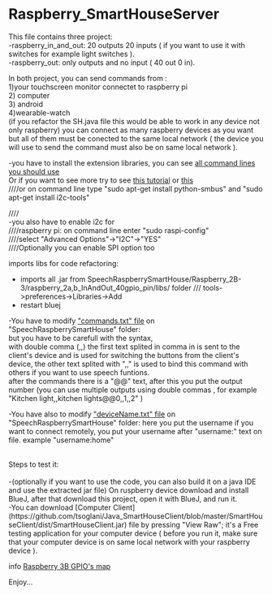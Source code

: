 # Raspberry_SmartHouseServer


This file contains three project:</br>
-raspberry_in_and_out: 20 outputs 20 inputs ( if you want to use it with switches for example light switches ).</br>
-raspberry_out: only outputs and no input ( 40 out 0 in).</br>



In both project, you can send commands from : </br>
1)your touchscreen monitor connectet to raspberry pi</br>
2) computer</br>
3) android</br>
4)wearable-watch</br>
(if you refactor the SH.java file this would be able to work in any device not only raspberry) you can connect as many raspberry devices as you want but all of them must be conected to the same local network ( the device you will use to send the command must also be on same local network ).</br>

-you have to install the extension libraries, you can see [all command lines you should use](https://github.com/tsoglani/SpeechRaspberrySmartHouse/blob/master/Command_Line.md)</br>
Or if you want to see more try to see [this tutorial](https://github.com/tsoglani/SpeechRaspberrySmartHouse/blob/master/Raspberry_2B-3/raspberry_2a_Extension_PCA9685/Installing%20Kernel%20Support%20) or [this](https://github.com/tsoglani/SpeechRaspberrySmartHouse/blob/master/Raspberry_2B-3/raspberry_2a_Extension_PCA9685/pca9685%20libraries%20installation)
</br>
////or on command line type "sudo apt-get install python-smbus" and "sudo apt-get install i2c-tools"  

////</br>-you also have to enable i2c for </br>
////raspberry pi: on command line enter "sudo raspi-config" </br>
////select "Advanced Options"->"I2C"->"YES"</br>
////Optionally you can enable SPI option too</br>


imports libs for code refactoring: </br>
- imports all .jar from SpeechRaspberrySmartHouse/Raspberry_2B-3/raspberry_2a,b_InAndOut_40gpio_pin/libs/
 folder /// tools->preferences->Libraries->Add</br>
- restart bluej</br>

-You have to modify ["commands.txt" file](https://github.com/tsoglani/SpeechRaspberrySmartHouse/blob/master/commands.txt) on "SpeechRaspberrySmartHouse" folder:</br>
but you have to be carefull with the syntax,</br>
with double comma (,,) the first text splited in comma in is sent to the client's device and is used for switching the buttons from the client's device, the other text splited with ",," is used to bind this command with others if you want to use speech funtions.</br>
after the commands there is a "@@" text, after this you put the output number (you can use multiple outputs using double commas , for example "Kitchen light,,kitchen lights@@0,,1,,2" ) 

-You have also to modify ["deviceName.txt" file](https://github.com/tsoglani/SpeechRaspberrySmartHouse/blob/master/deviceName.txt) on "SpeechRaspberrySmartHouse" folder:
here you put the username if you want to connect remotely, you put your username after "username:" text on file.
example "username:home"</br>

</br>
Steps to test it:</br>
</br>
-(optionally if you want to use the code, you can also build it on a java IDE and use the extracted jar file) On ruspberry device download and install BlueJ, after that download this project, open it with BlueJ, and run it.</br>
-You can download [Computer Client](https://github.com/tsoglani/Java_SmartHouseClient/blob/master/SmartHouseClient/dist/SmartHouseClient.jar) file by pressing "View Raw"; it's a Free testing application for your computer device ( before you run it, make sure that your computer device is on same local network with your raspberry device ).</br>


info [Raspberry 3B GPIO's map ](https://github.com/tsoglani/SpeechRaspberrySmartHouse/blob/master/Raspberry_2B-3/20160925_212252.jpg)


Enjoy...
